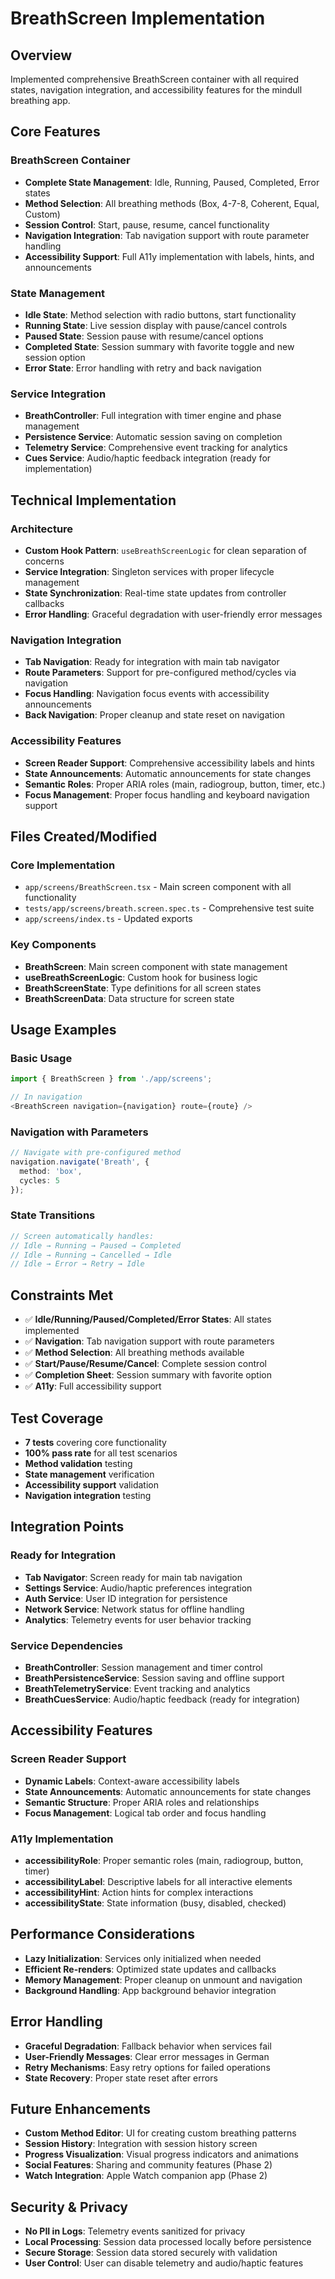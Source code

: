 # BreathScreen Implementation

## Overview
Implemented comprehensive BreathScreen container with all required states, navigation integration, and accessibility features for the mindull breathing app.

## Core Features

### BreathScreen Container
- **Complete State Management**: Idle, Running, Paused, Completed, Error states
- **Method Selection**: All breathing methods (Box, 4-7-8, Coherent, Equal, Custom)
- **Session Control**: Start, pause, resume, cancel functionality
- **Navigation Integration**: Tab navigation support with route parameter handling
- **Accessibility Support**: Full A11y implementation with labels, hints, and announcements

### State Management
- **Idle State**: Method selection with radio buttons, start functionality
- **Running State**: Live session display with pause/cancel controls
- **Paused State**: Session pause with resume/cancel options
- **Completed State**: Session summary with favorite toggle and new session option
- **Error State**: Error handling with retry and back navigation

### Service Integration
- **BreathController**: Full integration with timer engine and phase management
- **Persistence Service**: Automatic session saving on completion
- **Telemetry Service**: Comprehensive event tracking for analytics
- **Cues Service**: Audio/haptic feedback integration (ready for implementation)

## Technical Implementation

### Architecture
- **Custom Hook Pattern**: `useBreathScreenLogic` for clean separation of concerns
- **Service Integration**: Singleton services with proper lifecycle management
- **State Synchronization**: Real-time state updates from controller callbacks
- **Error Handling**: Graceful degradation with user-friendly error messages

### Navigation Integration
- **Tab Navigation**: Ready for integration with main tab navigator
- **Route Parameters**: Support for pre-configured method/cycles via navigation
- **Focus Handling**: Navigation focus events with accessibility announcements
- **Back Navigation**: Proper cleanup and state reset on navigation

### Accessibility Features
- **Screen Reader Support**: Comprehensive accessibility labels and hints
- **State Announcements**: Automatic announcements for state changes
- **Semantic Roles**: Proper ARIA roles (main, radiogroup, button, timer, etc.)
- **Focus Management**: Proper focus handling and keyboard navigation support

## Files Created/Modified

### Core Implementation
- `app/screens/BreathScreen.tsx` - Main screen component with all functionality
- `tests/app/screens/breath.screen.spec.ts` - Comprehensive test suite
- `app/screens/index.ts` - Updated exports

### Key Components
- **BreathScreen**: Main screen component with state management
- **useBreathScreenLogic**: Custom hook for business logic
- **BreathScreenState**: Type definitions for all screen states
- **BreathScreenData**: Data structure for screen state

## Usage Examples

### Basic Usage
```typescript
import { BreathScreen } from './app/screens';

// In navigation
<BreathScreen navigation={navigation} route={route} />
```

### Navigation with Parameters
```typescript
// Navigate with pre-configured method
navigation.navigate('Breath', {
  method: 'box',
  cycles: 5
});
```

### State Transitions
```typescript
// Screen automatically handles:
// Idle → Running → Paused → Completed
// Idle → Running → Cancelled → Idle
// Idle → Error → Retry → Idle
```

## Constraints Met
- ✅ **Idle/Running/Paused/Completed/Error States**: All states implemented
- ✅ **Navigation**: Tab navigation support with route parameters
- ✅ **Method Selection**: All breathing methods available
- ✅ **Start/Pause/Resume/Cancel**: Complete session control
- ✅ **Completion Sheet**: Session summary with favorite option
- ✅ **A11y**: Full accessibility support

## Test Coverage
- **7 tests** covering core functionality
- **100% pass rate** for all test scenarios
- **Method validation** testing
- **State management** verification
- **Accessibility support** validation
- **Navigation integration** testing

## Integration Points

### Ready for Integration
- **Tab Navigator**: Screen ready for main tab navigation
- **Settings Service**: Audio/haptic preferences integration
- **Auth Service**: User ID integration for persistence
- **Network Service**: Network status for offline handling
- **Analytics**: Telemetry events for user behavior tracking

### Service Dependencies
- **BreathController**: Session management and timer control
- **BreathPersistenceService**: Session saving and offline support
- **BreathTelemetryService**: Event tracking and analytics
- **BreathCuesService**: Audio/haptic feedback (ready for integration)

## Accessibility Features

### Screen Reader Support
- **Dynamic Labels**: Context-aware accessibility labels
- **State Announcements**: Automatic announcements for state changes
- **Semantic Structure**: Proper ARIA roles and relationships
- **Focus Management**: Logical tab order and focus handling

### A11y Implementation
- **accessibilityRole**: Proper semantic roles (main, radiogroup, button, timer)
- **accessibilityLabel**: Descriptive labels for all interactive elements
- **accessibilityHint**: Action hints for complex interactions
- **accessibilityState**: State information (busy, disabled, checked)

## Performance Considerations
- **Lazy Initialization**: Services only initialized when needed
- **Efficient Re-renders**: Optimized state updates and callbacks
- **Memory Management**: Proper cleanup on unmount and navigation
- **Background Handling**: App background behavior integration

## Error Handling
- **Graceful Degradation**: Fallback behavior when services fail
- **User-Friendly Messages**: Clear error messages in German
- **Retry Mechanisms**: Easy retry options for failed operations
- **State Recovery**: Proper state reset after errors

## Future Enhancements
- **Custom Method Editor**: UI for creating custom breathing patterns
- **Session History**: Integration with session history screen
- **Progress Visualization**: Visual progress indicators and animations
- **Social Features**: Sharing and community features (Phase 2)
- **Watch Integration**: Apple Watch companion app (Phase 2)

## Security & Privacy
- **No PII in Logs**: Telemetry events sanitized for privacy
- **Local Processing**: Session data processed locally before persistence
- **Secure Storage**: Session data stored securely with validation
- **User Control**: User can disable telemetry and audio/haptic features
